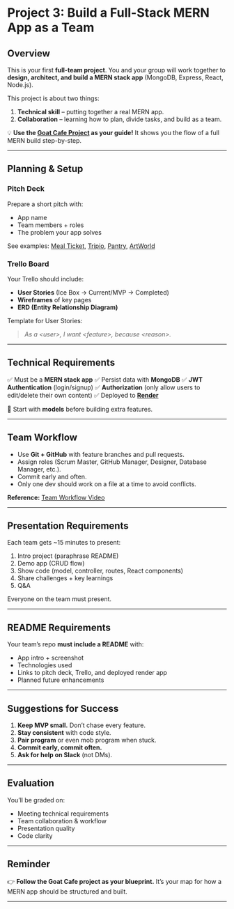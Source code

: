 # Project 3: Build a Full-Stack MERN App as a Team

## Overview

This is your first **full-team project**. You and your group will work together to **design, architect, and build a MERN stack app** (MongoDB, Express, React, Node.js).

This project is about two things:

1. **Technical skill** – putting together a real MERN app.
2. **Collaboration** – learning how to plan, divide tasks, and build as a team.

💡 **Use the [Goat Cafe Project](https://github.com/SEB-9-BH/goat-cafe-full-stack-mern-app-lesson) as your guide!** It shows you the flow of a full MERN build step-by-step.

---

## Planning & Setup

### Pitch Deck

Prepare a short pitch with:

* App name
* Team members + roles
* The problem your app solves

See examples: [Meal Ticket](https://docs.google.com/presentation/d/1CsBuC-a_AZ1yXJEE-EbptPIdgj1MktiNALyQyhaFfrM/edit#slide=id.p), [Tripio](https://docs.google.com/presentation/d/1gvOypLc4VjKqJzdAW68iwh28uGDSH4Sp1KnA5grDo2g/edit#slide=id.p), [Pantry](https://docs.google.com/presentation/d/1WvHoN5MNaRembgcoog5p0GtivVCOZSzvfPyeevzy08g/edit), [ArtWorld](https://docs.google.com/presentation/d/1yGy2Mh3n6IhPxFu4XKnnMtPPi4OGFPpf-Z_TMYw6wQY/edit#slide=id.g7ba109823e_2_7)
### Trello Board

Your Trello should include:

* **User Stories** (Ice Box → Current/MVP → Completed)
* **Wireframes** of key pages
* **ERD (Entity Relationship Diagram)**

Template for User Stories:

> *As a \<user>, I want \<feature>, because \<reason>.*

---

## Technical Requirements

✅ Must be a **MERN stack app**
✅ Persist data with **MongoDB**
✅ **JWT Authentication** (login/signup)
✅ **Authorization** (only allow users to edit/delete their own content)
✅ Deployed to [**Render**](https://expressdeployment.onrender.com/)

🔑 Start with **models** before building extra features.

---

## Team Workflow

* Use **Git + GitHub** with feature branches and pull requests.
* Assign roles (Scrum Master, GitHub Manager, Designer, Database Manager, etc.).
* Commit early and often.
* Only one dev should work on a file at a time to avoid conflicts.

**Reference:** [Team Workflow Video](https://www.youtube.com/watch?v=oFYyTZwMyAg)

---

## Presentation Requirements

Each team gets \~15 minutes to present:

1. Intro project (paraphrase README)
2. Demo app (CRUD flow)
3. Show code (model, controller, routes, React components)
4. Share challenges + key learnings
5. Q\&A

Everyone on the team must present.

---

## README Requirements

Your team’s repo **must include a README** with:

* App intro + screenshot
* Technologies used
* Links to pitch deck, Trello, and deployed render app
* Planned future enhancements

---

## Suggestions for Success

1. **Keep MVP small.** Don’t chase every feature.
2. **Stay consistent** with code style.
3. **Pair program** or even mob program when stuck.
4. **Commit early, commit often.**
5. **Ask for help on Slack** (not DMs).

---

## Evaluation

You’ll be graded on:

* Meeting technical requirements
* Team collaboration & workflow
* Presentation quality
* Code clarity

---

## Reminder

👉 **Follow the Goat Cafe project as your blueprint.** It’s your map for how a MERN app should be structured and built.

---

